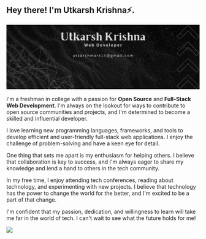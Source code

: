 ## Hey there! I'm **Utkarsh Krishna⚡**.
![Utkarsh Krishna](https://github.com/utkarshkrishna2004/utkarshkrishna2004/blob/main/github_header_image.png)

I'm a freshman in college with a passion for **Open Source** and **Full-Stack Web Development**. I'm always on the lookout for ways to contribute to open source communities and projects, and I'm determined to become a skilled and influential developer.

I love learning new programming languages, frameworks, and tools to develop efficient and user-friendly full-stack web applications. I enjoy the challenge of problem-solving and have a keen eye for detail.

One thing that sets me apart is my enthusiasm for helping others. I believe that collaboration is key to success, and I'm always eager to share my knowledge and lend a hand to others in the tech community.

In my free time, I enjoy attending tech conferences, reading about technology, and experimenting with new projects. I believe that technology has the power to change the world for the better, and I'm excited to be a part of that change.

I'm confident that my passion, dedication, and willingness to learn will take me far in the world of tech. I can't wait to see what the future holds for me!

<img 
   src="https://github-readme-stats.vercel.app/api?username=utkarshkrishna2004&show_icons=true&theme=tokyonight" 
/>
